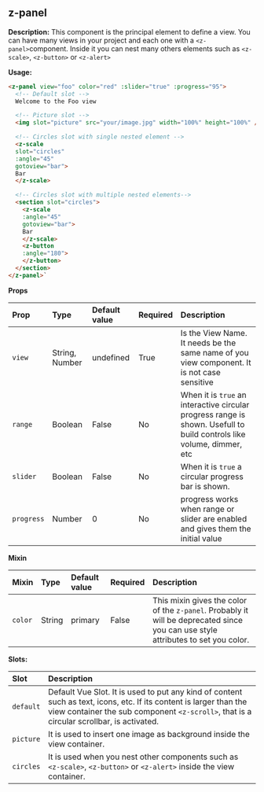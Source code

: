 ## z-panel

**Description:** This component is the principal element to define a view. You can have many views in your project and each one with a `<z-panel>`component. Inside it you can nest many others elements such as `<z-scale>`, `<z-button>` or `<z-alert>`

**Usage:**

```html
<z-panel view="foo" color="red" :slider="true" :progress="95">
  <!-- Default slot -->
  Welcome to the Foo view

  <!-- Picture slot -->
  <img slot="picture" src="your/image.jpg" width="100%" height="100%" />

  <!-- Circles slot with single nested element -->
  <z-scale
  slot="circles"
  :angle="45"
  gotoview="bar">
  Bar
  </z-scale>

  <!-- Circles slot with multiple nested elements-->
  <section slot="circles">
    <z-scale
    :angle="45"
    gotoview="bar">
    Bar
    </z-scale>
    <z-button
    :angle="180">
    </z-button>
  </section>
</z-panel>`
```

**Props**

| Prop | Type | Default value | Required | Description
| :--- | :--- | :--- | :--- | :--- |
| `view` | String, Number | undefined | True | Is the View Name. It needs be the same name of you view component. It is not case sensitive
| `range` | Boolean | False | No | When it is `true` an interactive circular progress range is shown. Usefull to build controls like volume, dimmer, etc
| `slider` | Boolean | False | No | When it is `true` a circular progress bar is shown.
| `progress` | Number | 0 | No | progress works when range or slider are enabled and gives them the initial value

**Mixin**

| Mixin | Type | Default value | Required | Description
| :--- | :--- | :--- | :--- | :--- |
| `color` | String | primary | False | This mixin gives the color of the `z-panel`. Probably it will be deprecated since you can use style attributes to set you color.

**Slots:**

| Slot | Description
| :--- | :--- |
| `default` | Default Vue Slot. It is used to put any kind of content such as text, icons, etc. If its content is larger than the view container the sub component `<z-scroll>`, that is a circular scrollbar, is activated.
| `picture` | It is used to insert one image as background inside the view container.
| `circles` | It is used when you nest other components such as `<z-scale>`, `<z-button>` or `<z-alert>` inside the view container.
